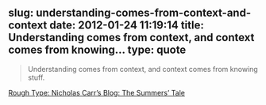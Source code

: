 slug: understanding-comes-from-context-and-context
date: 2012-01-24 11:19:14
title: Understanding comes from context, and context comes from knowing...
type: quote
---

> Understanding comes from context, and context comes from knowing stuff.

[Rough Type: Nicholas Carr’s Blog: The Summers’ Tale](http://www.roughtype.com/archives/2012/01/the_summers_tal.php)
